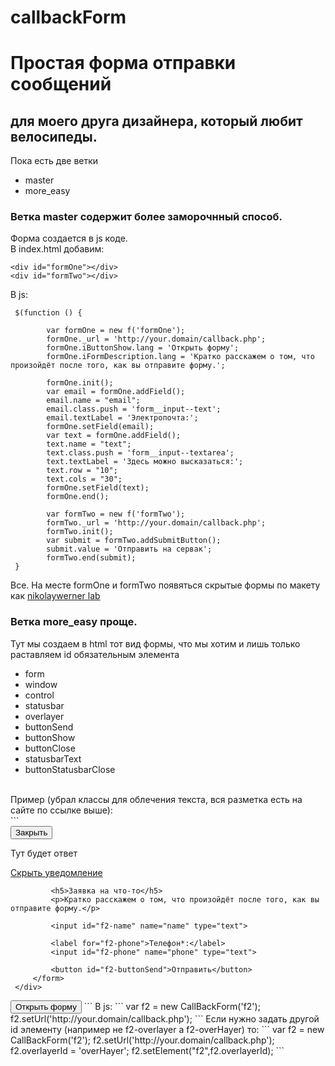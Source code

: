 # callbackForm
# Простая форма отправки сообщений 
## для моего друга дизайнера, который любит велосипеды.

Пока есть две ветки
  + master
  + more_easy

### Ветка master содержит более заморочнный способ.
 
Форма создается в js коде.<br/>
В index.html добавим:
```
<div id="formOne"></div>
<div id="formTwo"></div>
```
В js:
```
 $(function () {

        var formOne = new f('formOne');
        formOne._url = 'http://your.domain/callback.php';
        formOne.iButtonShow.lang = 'Открыть форму';
        formOne.iFormDescription.lang = 'Кратко расскажем о том, что произойдёт после того, как вы отправите форму.';

        formOne.init();
        var email = formOne.addField();
        email.name = "email";
        email.class.push = 'form__input--text';
        email.textLabel = 'Электропочта:';
        formOne.setField(email);
        var text = formOne.addField();
        text.name = "text";
        text.class.push = 'form__input--textarea';
        text.textLabel = 'Здесь можно высказаться:';
        text.row = "10";
        text.cols = "30";
        formOne.setField(text);
        formOne.end();

        var formTwo = new f('formTwo');
        formTwo._url = 'http://your.domain/callback.php';
        formTwo.init();
        var submit = formTwo.addSubmitButton();
        submit.value = 'Отправить на сервак';
        formTwo.end(submit);
 }
```
Все. На месте formOne и formTwo появяться скрытые формы по макету как 
[nikolaywerner lab](http://nikolaywerner.ru/entry/prostaya-forma-obratnoy-svyazi)

### Ветка more_easy проще. <br/>
Тут мы создаем в html тот вид формы, что мы хотим и лишь только раставляем id обязательным элемента
 + form
 + window
 + control
 + statusbar
 + overlayer
 + buttonSend
 + buttonShow
 + buttonClose
 + statusbarText
 + buttonStatusbarClose<br/> 
 <br/> 
 Пример (убрал классы для облечения текста, вся разметка есть на сайте по ссылке выше):
 <br/> 
```
 
 <div id="f2-overlayer"></div>
 <div id="f2-window">
     <button id="f2-buttonClose">Закрыть</button>
     <div>
         <form id="f2-form">
             <div id="f2-statusbar">
                 <div>
                     <p id="f2-statusbarText">Тут будет ответ</p>
                     <a id="f2-buttonStatusbarClose" href="javascript:void(0)">Скрыть уведомление</a>
                 </div>
             </div>
 
             <h5>Заявка на что-то</h5>
             <p>Кратко расскажем о том, что произойдёт после того, как вы отправите форму.</p>
 
             <input id="f2-name" name="name" type="text">
 
             <label for="f2-phone">Телефон*:</label>
             <input id="f2-phone" name="phone" type="text">
 
             <button id="f2-buttonSend">Отправить</button>
         </form>
     </div>
 </div>
 <button id="f2-buttonShow">Открыть форму</button>
```
 В js:
```
var f2 = new CallBackForm('f2');
f2.setUrl('http://your.domain/callback.php');
```
Если нужно задать другой id элементу (например не f2-overlayer а f2-overHayer) то:
```
var f2 = new CallBackForm('f2');
f2.setUrl('http://your.domain/callback.php');
f2.overlayerId = 'overHayer';
f2.setElement("f2",f2.overlayerId);
```